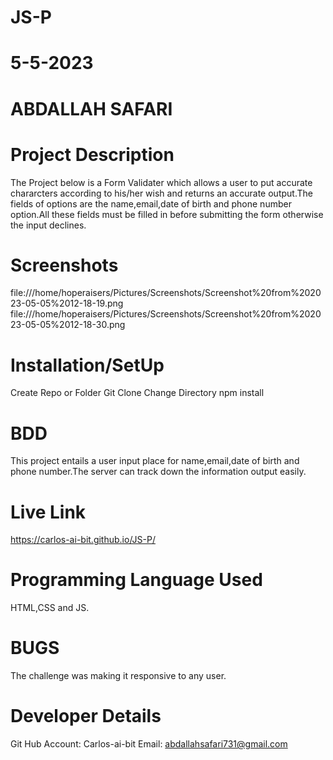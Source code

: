 # JS-P

# 5-5-2023

# ABDALLAH SAFARI

# Project Description

The Project below is a Form Validater which allows a user to put accurate chararcters according to his/her wish and returns an accurate output.The fields of options are the name,email,date of birth and phone number option.All these fields must be filled in before submitting the form otherwise the input declines.

# Screenshots

file:///home/hoperaisers/Pictures/Screenshots/Screenshot%20from%202023-05-05%2012-18-19.png
file:///home/hoperaisers/Pictures/Screenshots/Screenshot%20from%202023-05-05%2012-18-30.png

# Installation/SetUp

Create Repo or Folder
Git Clone
Change Directory
npm install

# BDD

This project entails a user input place for name,email,date of birth and phone number.The server can track down the information output easily.

# Live Link

https://carlos-ai-bit.github.io/JS-P/

# Programming Language Used

HTML,CSS and JS.

# BUGS

The challenge was making it responsive to any user.

# Developer Details

Git Hub Account: Carlos-ai-bit
Email: abdallahsafari731@gmail.com
